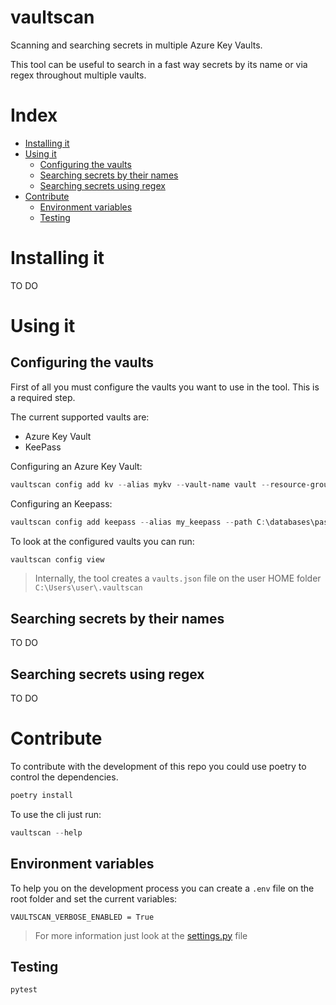 # vaultscan
Scanning and searching secrets in multiple Azure Key Vaults.

This tool can be useful to search in a fast way secrets by its name or via regex throughout multiple vaults.

# Index
- [Installing it](#installing-it)
- [Using it](#using-it)
    - [Configuring the vaults](#configuring-the-vaults)
    - [Searching secrets by their names](#searching-secrets-by-their-names)
    - [Searching secrets using regex](#searching-secrets-using-regex)
- [Contribute](#contribute)
    - [Environment variables](#environment-variables)
    - [Testing](#testing)

# Installing it 
TO DO

# Using it

## Configuring the vaults
First of all you must configure the vaults you want to use in the tool. This is a required step.

The current supported vaults are:
- Azure Key Vault
- KeePass

Configuring an Azure Key Vault:

```ps1
vaultscan config add kv --alias mykv --vault-name vault --resource-group-name rg --subscription-id id 
```

Configuring an Keepass:
```ps1
vaultscan config add keepass --alias my_keepass --path C:\databases\passwords.kdbx
```


To look at the configured vaults you can run:

```ps1
vaultscan config view
```

> Internally, the tool creates a ```vaults.json``` file on the user HOME folder ```C:\Users\user\.vaultscan```

## Searching secrets by their names
TO DO

## Searching secrets using regex
TO DO

# Contribute

To contribute with the development of this repo you could use poetry to control the dependencies.

```ps1
poetry install
```

To use the cli just run:

```ps1
vaultscan --help
```

## Environment variables

To help you on the development process you can create a ```.env``` file on the root folder and set the current variables:

```
VAULTSCAN_VERBOSE_ENABLED = True
```

> For more information just look at the [settings.py](./vaultscan/settings.py) file


## Testing 

```ps1
pytest
```
